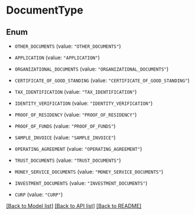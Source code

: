 # DocumentType

## Enum


* `OTHER_DOCUMENTS` (value: `"OTHER_DOCUMENTS"`)

* `APPLICATION` (value: `"APPLICATION"`)

* `ORGANIZATIONAL_DOCUMENTS` (value: `"ORGANIZATIONAL_DOCUMENTS"`)

* `CERTIFICATE_OF_GOOD_STANDING` (value: `"CERTIFICATE_OF_GOOD_STANDING"`)

* `TAX_IDENTIFICATION` (value: `"TAX_IDENTIFICATION"`)

* `IDENTITY_VERIFICATION` (value: `"IDENTITY_VERIFICATION"`)

* `PROOF_OF_RESIDENCY` (value: `"PROOF_OF_RESIDENCY"`)

* `PROOF_OF_FUNDS` (value: `"PROOF_OF_FUNDS"`)

* `SAMPLE_INVOICE` (value: `"SAMPLE_INVOICE"`)

* `OPERATING_AGREEMENT` (value: `"OPERATING_AGREEMENT"`)

* `TRUST_DOCUMENTS` (value: `"TRUST_DOCUMENTS"`)

* `MONEY_SERVICE_DOCUMENTS` (value: `"MONEY_SERVICE_DOCUMENTS"`)

* `INVESTMENT_DOCUMENTS` (value: `"INVESTMENT_DOCUMENTS"`)

* `CURP` (value: `"CURP"`)


[[Back to Model list]](../README.md#documentation-for-models) [[Back to API list]](../README.md#documentation-for-api-endpoints) [[Back to README]](../README.md)


